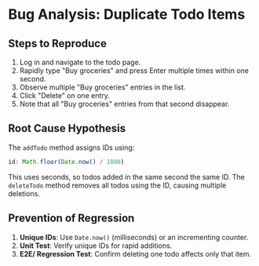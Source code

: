 # Bug Analysis: Duplicate Todo Items

## Steps to Reproduce
1. Log in and navigate to the todo page.
2. Rapidly type "Buy groceries" and press Enter multiple times within one second.
3. Observe multiple "Buy groceries" entries in the list.
4. Click "Delete" on one entry.
5. Note that all "Buy groceries" entries from that second disappear.

## Root Cause Hypothesis
The `addTodo` method assigns IDs using:
```javascript
id: Math.floor(Date.now() / 1000)
```
This uses seconds, so todos added in the same second  the same ID. The `deleteTodo` method removes all todos using the ID, causing multiple deletions.

## Prevention of Regression
1. **Unique IDs**: Use `Date.now()` (milliseconds) or an incrementing counter.
2. **Unit Test**: Verify unique IDs for rapid additions.
3. **E2E/ Regression Test**: Confirm deleting one todo affects only that item.
